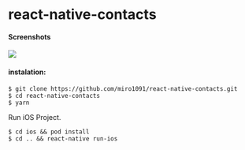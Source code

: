 # react-native-contacts

#### Screenshots

<img src="https://i.imgur.com/Q3FLEXE.jpg" /><br>

#### instalation:

```shell
$ git clone https://github.com/miro1091/react-native-contacts.git
$ cd react-native-contacts
$ yarn
```

Run iOS Project.

```shell
$ cd ios && pod install
$ cd .. && react-native run-ios
```
